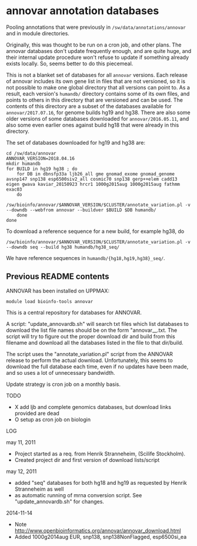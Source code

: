 annovar annotation databases
============================

Pooling annotations that were previously in
`/sw/data/annotations/annovar` and in module directories.


Originally, this was thought to be run on a cron job, and other plans.  The
annovar databases don't update frequently enough, and are quite huge, and their
internal update procedure won't refuse to update if something already exists
locally.  So, seems better to do this piecemeal.

This is not a blanket set of databases for all `annovar` versions.  Each
release of annovar includes its own gene list in files that are not versioned,
so it is not possible to make one global directory that all versions can point
to.  As a result, each version's `humandb/` directory contains some of its own
files, and points to others in this directory that are versioned and can be
used.  The contents of this directory are a subset of the databases available
for `annovar/2017.07.16`, for genome builds hg19 and hg38.  There are also some
older versions of some databases downloaded for `annovar/2016.05.11`, and also some
even earlier ones against build hg18 that were already in this directory.

The set of databases downloaded for hg19 and hg38 are:

    cd /sw/data/annovar
    ANNOVAR_VERSION=2018.04.16
    mkdir humandb
    for BUILD in hg19 hg38 ; do
        for DB in dbnsfp33a ljb26_all gme gnomad_exome gnomad_genome avsnp147 snp138 esp6500siv2_all cosmic70 snp138 gerp++elem cadd13 eigen gwava kaviar_20150923 hrcr1 1000g2015aug 1000g2015aug fathmm exac03
        do
            /sw/bioinfo/annovar/$ANNOVAR_VERSION/$CLUSTER/annotate_variation.pl -v --downdb --webfrom annovar --buildver $BUILD $DB humandb/
        done
    done

To download a reference sequence for a new build, for example hg38, do

    /sw/bioinfo/annovar/$ANNOVAR_VERSION/$CLUSTER/annotate_variation.pl -v --downdb seq --build hg38 humandb/hg38_seq/

We have reference sequences in `humandb/{hg18,hg19,hg38}_seq/`.


Previous README contents
------------------------

ANNOVAR has been installed on UPPMAX:

    module load bioinfo-tools annovar

This is a central repository for databases for ANNOVAR.


A script: "update_annovardb.sh" will search txt files which list databases to download
the list file names should be on the form "annovar_<download-dir>_<build>.txt. The script
will try to figure out the proper download dir and build from this filename and download
all the databases listed in the file to that dir/build.

The script uses the "annotate_variation.pl" script from the ANNOVAR release to perform the
actual download. Unfortunately, this seems to download the full database each time, even if
no updates have been made, and so uses a lot of unnecessary bandwidth.

Update strategy is cron job on a monthly basis.

TODO

* X	add ljb and complete genomics databases, but download links provided are dead
* O	setup as cron job on biologin


LOG

may 11, 2011
    
* Project started as a req. from Henrik Stranneheim, (Scilife Stockholm).
* Created project dir and first version of download lists/script

may 12, 2011

* added "seq" databases for both hg18 and hg19 as requested by Henrik Stranneheim as well
* as automatic running of mrna conversion script. See "update_annovardb.sh" for changes.


2014-11-14

* Note http://www.openbioinformatics.org/annovar/annovar_download.html
* Added 1000g2014aug EUR, snp138, snp138NonFlagged, esp6500si_ea

